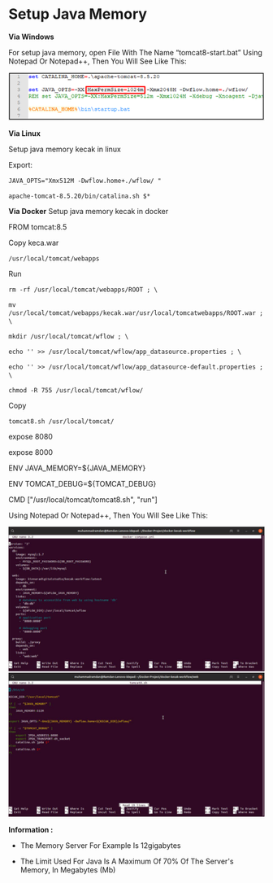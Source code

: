 # Setup Java Memory

**Via Windows**

For setup java memory, open File With The Name “tomcat8-start.bat” Using Notepad Or Notepad++, Then You Will See Like This:

<img src="https://raw.githubusercontent.com/kinnara-digital-studio/kecak-workflow/master/docs/assets/java.png" alt="java" />


**Via Linux**

Setup java memory kecak in linux

Export:
```
JAVA_OPTS="Xmx512M -Dwflow.home+./wflow/ "
```

```
apache-tomcat-8.5.20/bin/catalina.sh $*
```

**Via Docker**
Setup java memory kecak in docker

FROM tomcat:8.5

Copy keca.war
```
/usr/local/tomcat/webapps
```

Run 

```
rm -rf /usr/local/tomcat/webapps/ROOT ; \
```

```
mv /usr/local/tomcat/webapps/kecak.war/usr/local/tomcatwebapps/ROOT.war ; \
```

```
mkdir /usr/local/tomcat/wflow ; \
```

```
echo '' >> /usr/local/tomcat/wflow/app_datasource.properties ; \
```

```
echo '' >> /usr/local/tomcat/wflow/app_datasource-default.properties ; \
```

```
chmod -R 755 /usr/local/tomcat/wflow/

```

Copy

```
tomcat8.sh /usr/local/tomcat/
```

expose 8080

expose 8000

ENV JAVA_MEMORY=${JAVA_MEMORY}

ENV TOMCAT_DEBUG=${TOMCAT_DEBUG}

CMD ["/usr/local/tomcat/tomcat8.sh", "run"]

Using Notepad Or Notepad++, Then You Will See Like This:

<img src="https://raw.githubusercontent.com/kinnara-digital-studio/kecak-workflow/master/docs/assets/setupJava2.jpg" alt="java" />

<img src="https://raw.githubusercontent.com/kinnara-digital-studio/kecak-workflow/master/docs/assets/setupJava3.jpg" alt="java" />


**Information :**
- The Memory Server For Example Is 12gigabytes

- The Limit Used For Java Is A Maximum Of 70% Of The Server's Memory, In Megabytes (Mb)
